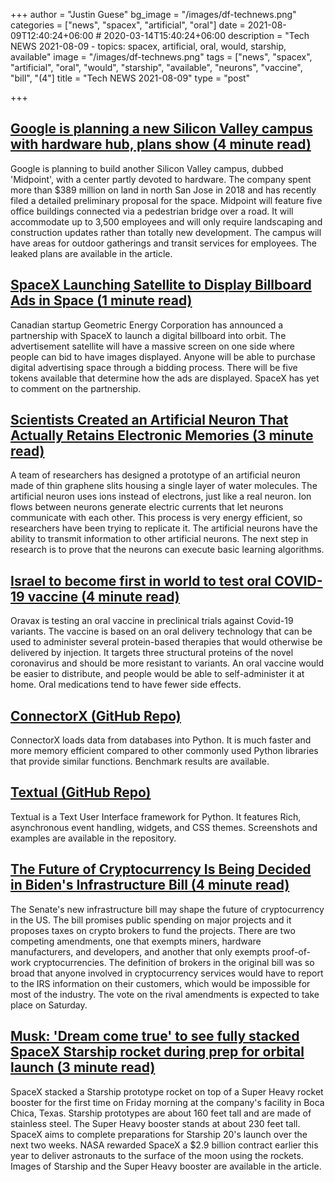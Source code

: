 +++
author = "Justin Guese"
bg_image = "/images/df-technews.png"
categories = ["news", "spacex", "artificial", "oral"]
date = 2021-08-09T12:40:24+06:00 # 2020-03-14T15:40:24+06:00
description = "Tech NEWS 2021-08-09 - topics: spacex, artificial, oral, would, starship, available"
image = "/images/df-technews.png"
tags = ["news", "spacex", "artificial", "oral", "would", "starship", "available", "neurons", "vaccine", "bill", "(4"]
title = "Tech NEWS 2021-08-09"
type = "post"

+++

## [Google is planning a new Silicon Valley campus with hardware hub, plans show (4 minute read)](https://www.cnbc.com/2021/08/06/google-planning-silicon-valley-campus-hardware-lab.html)

Google is planning to build another Silicon Valley campus, dubbed 'Midpoint', with a center partly devoted to hardware. The company spent more than $389 million on land in north San Jose in 2018 and has recently filed a detailed preliminary proposal for the space. Midpoint will feature five office buildings connected via a pedestrian bridge over a road. It will accommodate up to 3,500 employees and will only require landscaping and construction updates rather than totally new development. The campus will have areas for outdoor gatherings and transit services for employees. The leaked plans are available in the article.

## [SpaceX Launching Satellite to Display Billboard Ads in Space (1 minute read)](https://futurism.com/the-byte/spacex-billboard-ads-space)

Canadian startup Geometric Energy Corporation has announced a partnership with SpaceX to launch a digital billboard into orbit. The advertisement satellite will have a massive screen on one side where people can bid to have images displayed. Anyone will be able to purchase digital advertising space through a bidding process. There will be five tokens available that determine how the ads are displayed. SpaceX has yet to comment on the partnership.

## [Scientists Created an Artificial Neuron That Actually Retains Electronic Memories (3 minute read)](https://interestingengineering.com/artificial-neuron-retains-electronic-memories)

A team of researchers has designed a prototype of an artificial neuron made of thin graphene slits housing a single layer of water molecules. The artificial neuron uses ions instead of electrons, just like a real neuron. Ion flows between neurons generate electric currents that let neurons communicate with each other. This process is very energy efficient, so researchers have been trying to replicate it. The artificial neurons have the ability to transmit information to other artificial neurons. The next step in research is to prove that the neurons can execute basic learning algorithms.

## [Israel to become first in world to test oral COVID-19 vaccine (4 minute read)](https://www.jpost.com/health-science/israel-to-become-first-in-world-to-test-oral-covid-19-vaccine-674563)

Oravax is testing an oral vaccine in preclinical trials against Covid-19 variants. The vaccine is based on an oral delivery technology that can be used to administer several protein-based therapies that would otherwise be delivered by injection. It targets three structural proteins of the novel coronavirus and should be more resistant to variants. An oral vaccine would be easier to distribute, and people would be able to self-administer it at home. Oral medications tend to have fewer side effects.

## [ConnectorX (GitHub Repo)](https://github.com/sfu-db/connector-x)

ConnectorX loads data from databases into Python. It is much faster and more memory efficient compared to other commonly used Python libraries that provide similar functions. Benchmark results are available.

## [Textual (GitHub Repo)](https://github.com/willmcgugan/textual)

Textual is a Text User Interface framework for Python. It features Rich, asynchronous event handling, widgets, and CSS themes. Screenshots and examples are available in the repository.

## [The Future of Cryptocurrency Is Being Decided in Biden's Infrastructure Bill (4 minute read)](https://www.vice.com/en/article/bvzbmw/the-future-of-cryptocurrency-is-being-decided-in-bidens-infrastructure-bill)

The Senate's new infrastructure bill may shape the future of cryptocurrency in the US. The bill promises public spending on major projects and it proposes taxes on crypto brokers to fund the projects. There are two competing amendments, one that exempts miners, hardware manufacturers, and developers, and another that only exempts proof-of-work cryptocurrencies. The definition of brokers in the original bill was so broad that anyone involved in cryptocurrency services would have to report to the IRS information on their customers, which would be impossible for most of the industry. The vote on the rival amendments is expected to take place on Saturday.

## [Musk: 'Dream come true' to see fully stacked SpaceX Starship rocket during prep for orbital launch (3 minute read)](https://www.cnbc.com/2021/08/06/elon-musk-spacex-starship-fully-stacked-is-dream-come-true.html)

SpaceX stacked a Starship prototype rocket on top of a Super Heavy rocket booster for the first time on Friday morning at the company's facility in Boca Chica, Texas. Starship prototypes are about 160 feet tall and are made of stainless steel. The Super Heavy booster stands at about 230 feet tall. SpaceX aims to complete preparations for Starship 20's launch over the next two weeks. NASA rewarded SpaceX a $2.9 billion contract earlier this year to deliver astronauts to the surface of the moon using the rockets. Images of Starship and the Super Heavy booster are available in the article.

